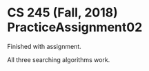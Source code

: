 # CS 245 (Fall, 2018) PracticeAssignment02

Finished with assignment.

All three searching algorithms work.